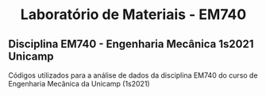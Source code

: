 <h1 align='center'> Laboratório de Materiais - EM740 </h1>

<h2> Disciplina EM740 - Engenharia Mecânica 1s2021 Unicamp </h2>

Códigos utilizados para a análise de dados da disciplina EM740 do curso de Engenharia Mecânica da Unicamp (1s2021)
